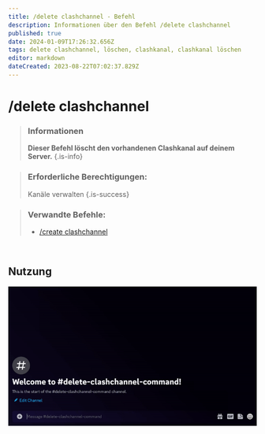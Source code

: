 ```yaml
---
title: /delete clashchannel - Befehl
description: Informationen über den Befehl /delete clashchannel
published: true
date: 2024-01-09T17:26:32.656Z
tags: delete clashchannel, löschen, clashkanal, clashkanal löschen
editor: markdown
dateCreated: 2023-08-22T07:02:37.829Z
---
```


# /delete clashchannel

>### Informationen
>**Dieser Befehl löscht den vorhandenen Clashkanal auf deinem Server.**
>{.is-info}

>### Erforderliche Berechtigungen: 
>Kanäle verwalten
>{.is-success}

>### Verwandte Befehle:
>-   [/create clashchannel](/de/commands/create/clashChannel/)

<br>

## Nutzung

![](/new_delete_clashchannel.gif)